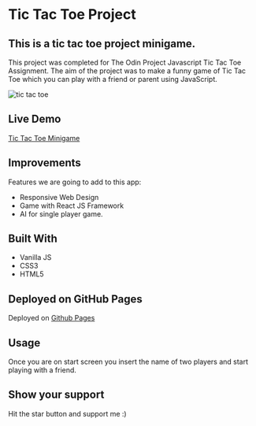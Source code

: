 # Tic Tac Toe Project
## This is a tic tac toe project minigame.

This project was completed for The Odin Project Javascript  Tic Tac Toe Assignment. The aim of the project was to make a funny game of Tic Tac Toe which you can play with a friend or parent using JavaScript.

![tic tac toe](https://github.com/PapierKorb76/tictactoe/assets/62933268/928e70bf-0e75-483b-a909-76d71a97bdef)

## Live Demo
[Tic Tac Toe Minigame](https://papierkorb76.github.io/tictactoe/)

## Improvements

Features we are going to add to this app:

- Responsive Web Design
- Game with React JS Framework
- AI for single player game.

## Built With
- Vanilla JS
- CSS3
- HTML5

## Deployed on GitHub Pages

Deployed on [Github Pages](https://pages.github.com/)

## Usage
Once you are on start screen you insert the name of two players and start playing with a friend.

## Show your support

Hit the star button and support me :)
